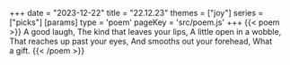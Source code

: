 +++
date = "2023-12-22"
title = "22.12.23"
themes = ["joy"]
series = ["picks"]
[params]
  type = 'poem'
  pageKey = 'src/poem.js'
+++
{{< poem >}}
A good laugh,
The kind that leaves your lips,
A little open in a wobble,
That reaches up past your eyes,
And smooths out your forehead,
What a gift.
{{< /poem >}}